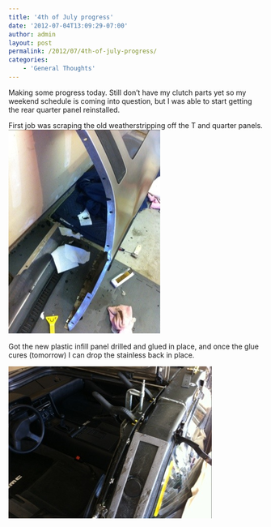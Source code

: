 ```yaml
---
title: '4th of July progress'
date: '2012-07-04T13:09:29-07:00'
author: admin
layout: post
permalink: /2012/07/4th-of-july-progress/
categories:
    - 'General Thoughts'
---
```


Making some progress today. Still don’t have my clutch parts yet so my weekend schedule is coming into question, but I was able to start getting the rear quarter panel reinstalled.

First job was scraping the old weatherstripping off the T and quarter panels.  
[![20120704-131049.jpg](/assets/images/2012/07/20120704-131049.jpg)](/assets/images/2012/07/20120704-131049.jpg)

Got the new plastic infill panel drilled and glued in place, and once the glue cures (tomorrow) I can drop the stainless back in place.

[![20120704-130916.jpg](/assets/images/2012/07/20120704-130916.jpg)](/assets/images/2012/07/20120704-130916.jpg)